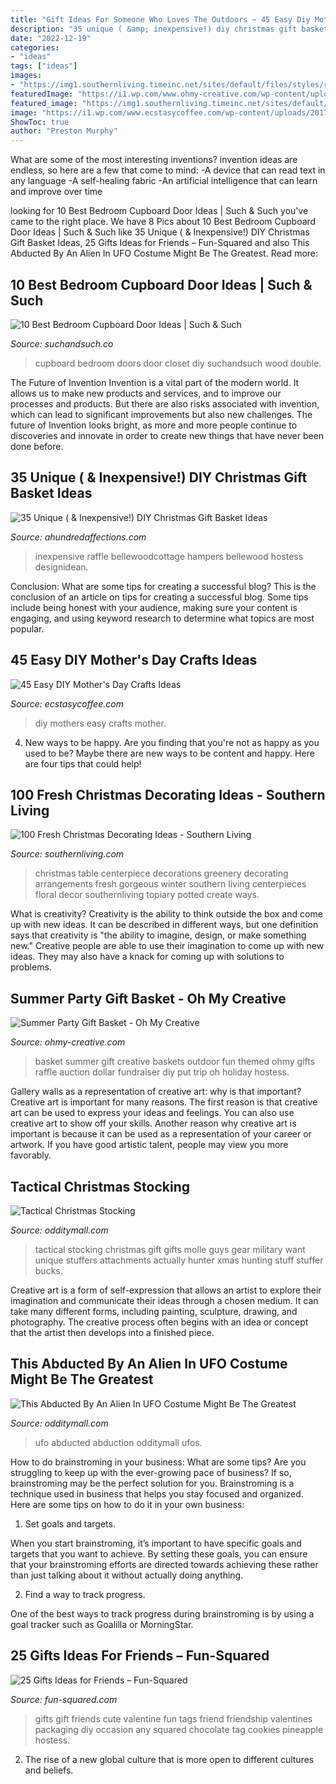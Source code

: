 ```yaml
---
title: "Gift Ideas For Someone Who Loves The Outdoors ~ 45 Easy Diy Mother&#039;s Day Crafts Ideas"
description: "35 unique ( &amp; inexpensive!) diy christmas gift basket ideas"
date: "2022-12-19"
categories:
- "ideas"
tags: ["ideas"]
images:
- "https://img1.southernliving.timeinc.net/sites/default/files/styles/responsive_etr_gallery_desktop_portrait/public/image/2016/01/main/2151101_fresh02m.jpg?itok=5yeG7NMr"
featuredImage: "https://i1.wp.com/www.ohmy-creative.com/wp-content/uploads/2015/06/Summer-Party-Gift-Basket-OHMY-CREATIVE.COM_.jpg?fit=700%2C979&amp;ssl=1"
featured_image: "https://img1.southernliving.timeinc.net/sites/default/files/styles/responsive_etr_gallery_desktop_portrait/public/image/2016/01/main/2151101_fresh02m.jpg?itok=5yeG7NMr"
image: "https://i1.wp.com/www.ecstasycoffee.com/wp-content/uploads/2017/04/Another-super-cute-DIY-for-mothers-day-would-be-this-adorable-shower-bath-basket.-DiyMothersDay.jpg?resize=640%2C640&amp;ssl=1"
ShowToc: true
author: "Preston Murphy"
---
```



What are some of the most interesting inventions?
invention ideas are endless, so here are a few that come to mind: 
-A device that can read text in any language 
-A self-healing fabric 
-An artificial intelligence that can learn and improve over time

	

		
looking for 10 Best Bedroom Cupboard Door Ideas | Such &amp; Such you've came to the right place. We have 8 Pics about 10 Best Bedroom Cupboard Door Ideas | Such &amp; Such like 35 Unique ( &amp; Inexpensive!) DIY Christmas Gift Basket Ideas, 25 Gifts Ideas for Friends – Fun-Squared and also This Abducted By An Alien In UFO Costume Might Be The Greatest. Read more:
		
    
## 10 Best Bedroom Cupboard Door Ideas | Such &amp; Such

<img loading=lazy src="https://cdn.shopify.com/s/files/1/0231/7021/files/Bedroom-Cupboard-Doors-Inspiration-3.jpg" onerror="this.onerror=null;this.src='https://tse1.mm.bing.net/th?id=OIP.AUZc7CRExj-bkIMgstxSxAHaHa&amp;pid=15.1';" alt="10 Best Bedroom Cupboard Door Ideas | Such &amp; Such">

_Source: suchandsuch.co_

>cupboard bedroom doors door closet diy suchandsuch wood double. 

	

The Future of Invention
Invention is a vital part of the modern world. It allows us to make new products and services, and to improve our processes and products. But there are also risks associated with invention, which can lead to significant improvements but also new challenges. The future of Invention looks bright, as more and more people continue to discoveries and innovate in order to create new things that have never been done before.

    
## 35 Unique ( &amp; Inexpensive!) DIY Christmas Gift Basket Ideas

<img loading=lazy src="https://ahundredaffections.com/wp-content/uploads/2020/08/IMG_0704-735x1103.jpg" onerror="this.onerror=null;this.src='https://tse1.mm.bing.net/th?id=OIP.gGPngUUhB3SUI9TGvWCSCwHaLH&amp;pid=15.1';" alt="35 Unique ( &amp; Inexpensive!) DIY Christmas Gift Basket Ideas">

_Source: ahundredaffections.com_

>inexpensive raffle bellewoodcottage hampers bellewood hostess designidean. 

	

Conclusion: What are some tips for creating a successful blog?
This is the conclusion of an article on tips for creating a successful blog. 
Some tips include being honest with your audience, making sure your content is engaging, and using keyword research to determine what topics are most popular.

    
## 45 Easy DIY Mother&#039;s Day Crafts Ideas

<img loading=lazy src="https://i1.wp.com/www.ecstasycoffee.com/wp-content/uploads/2017/04/Another-super-cute-DIY-for-mothers-day-would-be-this-adorable-shower-bath-basket.-DiyMothersDay.jpg?resize=640%2C640&amp;ssl=1" onerror="this.onerror=null;this.src='https://tse2.mm.bing.net/th?id=OIP.Q5-B31iM2p3e0GKEe9TQ3wHaHa&amp;pid=15.1';" alt="45 Easy DIY Mother&#039;s Day Crafts Ideas">

_Source: ecstasycoffee.com_

>diy mothers easy crafts mother. 

	

4. New ways to be happy.
Are you finding that you're not as happy as you used to be? Maybe there are new ways to be content and happy. Here are four tips that could help!

    
## 100 Fresh Christmas Decorating Ideas - Southern Living

<img loading=lazy src="https://img1.southernliving.timeinc.net/sites/default/files/styles/responsive_etr_gallery_desktop_portrait/public/image/2016/01/main/2151101_fresh02m.jpg?itok=5yeG7NMr" onerror="this.onerror=null;this.src='https://tse2.mm.bing.net/th?id=OIP.zwATb_mDCfi-o8OLoyfzLwHaLH&amp;pid=15.1';" alt="100 Fresh Christmas Decorating Ideas - Southern Living">

_Source: southernliving.com_

>christmas table centerpiece decorations greenery decorating arrangements fresh gorgeous winter southern living centerpieces floral decor southernliving topiary potted create ways. 

	

What is creativity?
Creativity is the ability to think outside the box and come up with new ideas. It can be described in different ways, but one definition says that creativity is "the ability to imagine, design, or make something new." Creative people are able to use their imagination to come up with new ideas. They may also have a knack for coming up with solutions to problems.

    
## Summer Party Gift Basket - Oh My Creative

<img loading=lazy src="https://i1.wp.com/www.ohmy-creative.com/wp-content/uploads/2015/06/Summer-Party-Gift-Basket-OHMY-CREATIVE.COM_.jpg?fit=700%2C979&amp;ssl=1" onerror="this.onerror=null;this.src='https://tse3.mm.bing.net/th?id=OIP.W0sq5RNnEwPgZib6MwklfAHaKW&amp;pid=15.1';" alt="Summer Party Gift Basket - Oh My Creative">

_Source: ohmy-creative.com_

>basket summer gift creative baskets outdoor fun themed ohmy gifts raffle auction dollar fundraiser diy put trip oh holiday hostess. 

	

Gallery walls as a representation of creative art: why is that important?
Creative art is important for many reasons. The first reason is that creative art can be used to express your ideas and feelings. You can also use creative art to show off your skills. Another reason why creative art is important is because it can be used as a representation of your career or artwork. If you have good artistic talent, people may view you more favorably.

    
## Tactical Christmas Stocking

<img loading=lazy src="https://odditymall.com/includes/content/tactical-christmas-stocking-0.jpg" onerror="this.onerror=null;this.src='https://tse1.mm.bing.net/th?id=OIP.qdIGE9MzKsy4iGXAXfDKjQHaGh&amp;pid=15.1';" alt="Tactical Christmas Stocking">

_Source: odditymall.com_

>tactical stocking christmas gift gifts molle guys gear military want unique stuffers attachments actually hunter xmas hunting stuff stuffer bucks. 

	

Creative art is a form of self-expression that allows an artist to explore their imagination and communicate their ideas through a chosen medium. It can take many different forms, including painting, sculpture, drawing, and photography. The creative process often begins with an idea or concept that the artist then develops into a finished piece.

    
## This Abducted By An Alien In UFO Costume Might Be The Greatest

<img loading=lazy src="https://odditymall.com/includes/content/this-abducted-by-an-alien-in-ufo-costume-might-be-the-greatest-halloween-idea-ever-0.jpg" onerror="this.onerror=null;this.src='https://tse1.mm.bing.net/th?id=OIP.CUj0w3FooSB4mdy3PFEtrAHaGx&amp;pid=15.1';" alt="This Abducted By An Alien In UFO Costume Might Be The Greatest">

_Source: odditymall.com_

>ufo abducted abduction odditymall ufos. 

	

How to do brainstroming in your business: What are some tips?
Are you struggling to keep up with the ever-growing pace of business? If so, brainstroming may be the perfect solution for you. Brainstroming is a technique used in business that helps you stay focused and organized. Here are some tips on how to do it in your own business: 
1. Set goals and targets.

When you start brainstroming, it’s important to have specific goals and targets that you want to achieve. By setting these goals, you can ensure that your brainstroming efforts are directed towards achieving these rather than just talking about it without actually doing anything. 

2. Find a way to track progress.

One of the best ways to track progress during brainstroming is by using a goal tracker such as Goalilla or MorningStar.

    
## 25 Gifts Ideas For Friends – Fun-Squared

<img loading=lazy src="http://fun-squared.com/wp-content/uploads/2017/01/CuteValentinesPackaging4-1.jpg" onerror="this.onerror=null;this.src='https://tse2.mm.bing.net/th?id=OIP.rnT0w8edrI80Sza0f1ydrgHaK0&amp;pid=15.1';" alt="25 Gifts Ideas for Friends – Fun-Squared">

_Source: fun-squared.com_

>gifts gift friends cute valentine fun tags friend friendship valentines packaging diy occasion any squared chocolate tag cookies pineapple hostess. 

	

2. The rise of a new global culture that is more open to different cultures and beliefs. 

